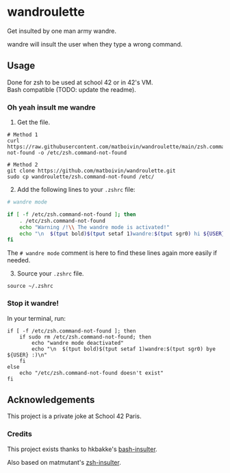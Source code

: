 # wandroulette

Get insulted by one man army wandre.

wandre will insult the user when they type a wrong command.

## Usage

Done for zsh to be used at school 42 or in 42's VM.  
Bash compatible (TODO: update the readme).

### Oh yeah insult me wandre

1. Get the file.

```console
# Method 1
curl https://raw.githubusercontent.com/matboivin/wandroulette/main/zsh.command-not-found -o /etc/zsh.command-not-found

# Method 2
git clone https://github.com/matboivin/wandroulette.git
sudo cp wandroulette/zsh.command-not-found /etc/
```

2. Add the following lines to your `.zshrc` file:

```sh
# wandre mode

if [ -f /etc/zsh.command-not-found ]; then
	. /etc/zsh.command-not-found
	echo "Warning /!\\ The wandre mode is activated!"
	echo "\n  $(tput bold)$(tput setaf 1)wandre:$(tput sgr0) hi ${USER} :)\n"
fi
```

The `# wandre mode` comment is here to find these lines again more easily if needed.

3. Source your `.zshrc` file.

```console
source ~/.zshrc
```

### Stop it wandre!

In your terminal, run:

```console
if [ -f /etc/zsh.command-not-found ]; then
	if sudo rm /etc/zsh.command-not-found; then
		echo "wandre mode deactivated"
		echo "\n  $(tput bold)$(tput setaf 1)wandre:$(tput sgr0) bye ${USER} :)\n"
	fi
else
	echo "/etc/zsh.command-not-found doesn't exist"
fi
```

## Acknowledgements

This project is a private joke at School 42 Paris.

### Credits

This project exists thanks to hkbakke's [bash-insulter](https://github.com/hkbakke/bash-insulter).

Also based on matmutant's [zsh-insulter](https://github.com/matmutant/zsh-insulter).
